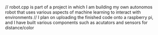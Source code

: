 // robot.cpp is part of a project in which I am building my own autonomos robot that uses various aspects of machine learning to interact with environments
// I plan on uploading the finished code onto a raspberry pi, and I have built various components such as acutators and sensors for distance/color  
